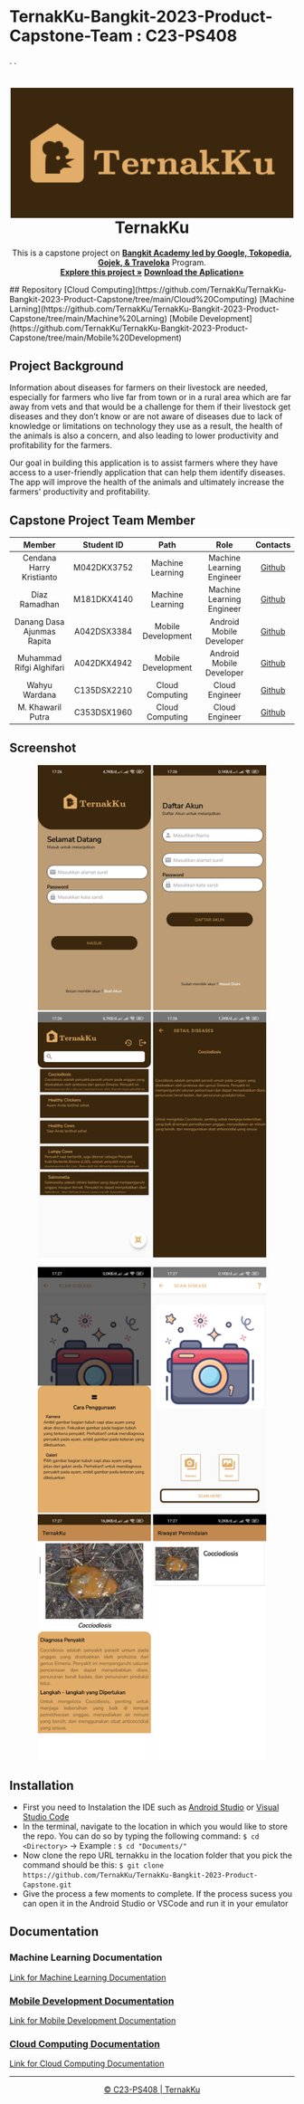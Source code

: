 # TernakKu-Bangkit-2023-Product-Capstone-Team : C23-PS408
.
.

<h1 align="center">
  <img align="center" src="Mobile Development/Image/Logo_TernakKu_1.png"  width="500"></img>
<br>
TernakKu
</h1>
  <p align="center">
  This is a capstone project on  <a href="https://grow.google/intl/id_id/bangkit/"><strong>Bangkit Academy led by Google, Tokopedia, Gojek, & Traveloka</strong></a>
   Program.
    <br />
    <a href="https://github.com/TernakKu/TernakKu-Bangkit-2023-Product-Capstone"><strong>Explore this project »</strong></a>    <a href="https://bit.ly/TernakKu"><strong>Download the Aplication»</strong></a>
    <br />
  </p>
## Repository
[Cloud Computing](https://github.com/TernakKu/TernakKu-Bangkit-2023-Product-Capstone/tree/main/Cloud%20Computing)
[Machine Larning](https://github.com/TernakKu/TernakKu-Bangkit-2023-Product-Capstone/tree/main/Machine%20Larning)
[Mobile Development](https://github.com/TernakKu/TernakKu-Bangkit-2023-Product-Capstone/tree/main/Mobile%20Development)


## Project Background
Information about diseases for farmers on their livestock are needed, especially for farmers who live far from town or in a rural area which are far away from vets and that would be a challenge for them if their livestock get diseases and they don’t know or are not aware of diseases due to lack of knowledge or limitations on technology they use as a result, the health of the animals is also a concern, and also leading to lower productivity and profitability for the farmers. 

Our goal in building this application is to assist farmers where they have access to a user-friendly application that can help them identify diseases. The app will improve the health of the animals and ultimately increase the farmers' productivity and profitability.

## Capstone Project Team Member

|            Member           | Student ID |        Path        |                    Role                    |                                                       Contacts                                                      |
| :-------------------------: | :--------: | :----------------: | :----------------------------------------: | :-----------------------------------------------------------------------------------------------------------------: |
|   Cendana Harry Kristianto  | M042DKX3752 |  Machine Learning  |Machine Learning Engineer |      [Github](https://github.com/chakristianto)  |
| Diaz Ramadhan| M181DKX4140 |  Machine Learning  |          Machine Learning Engineer         |   [Github](https://github.com/DiazJavuRmdhn)  |
| Danang Dasa Ajunmas Rapita| A042DSX3384 | Mobile Development |          Android Mobile Developer          |    [Github](https://github.com/danangdasa)  |
| Muhammad Rifgi Alghifari | A042DKX4942 | Mobile Development |          Android Mobile Developer          |    [Github](https://github.com/Rifgi18)   |
|     Wahyu Wardana     | C135DSX2210 |   Cloud Computing  |               Cloud Engineer              |         [Github](https://github.com/Wahyuwardana2)  |
| M. Khawaril Putra | C353DSX1960 |   Cloud Computing  |          Cloud Engineer        |  [Github](https://github.com/mkput) |


## Screenshot 

<p align="center">
  <img src="Screenshot/Login.jpg" width="200">
  <img src="Screenshot/Logout.jpg" width="200">
  <img src="Screenshot/Home.jpg" width="200">
  <img src="Screenshot/Detail.jpg" width="200">
</p>

<p align="center">
  <img src="Screenshot/Cara.jpg" width="200">
  <img src="Screenshot/Main Fitur.jpg" width="200">
  <img src="Screenshot/Hasil.jpg" width="200">
  <img src="Screenshot/History.jpg" width="200">
</p>


## Installation
* First you need to Instalation the IDE such as [Android Studio](https://developer.android.com/studio) or [Visual Studio Code](https://code.visualstudio.com/)
* In the terminal, navigate to the location in which you would like to store the repo. You can do so by typing the following command:
  `$ cd <Directory>` -> Example : `$ cd "Documents/"`
* Now clone the repo URL ternakku in the location folder that you pick the command should be this:
  `$ git clone https://github.com/TernakKu/TernakKu-Bangkit-2023-Product-Capstone.git`
* Give the process a few moments to complete. If the process sucess you can open it in the Android Studio or VSCode and run it in your emulator


## Documentation

### Machine Learning Documentation

<a href="https://github.com/TernakKu/TernakKu-Bangkit-2023-Product-Capstone/tree/main/Machine%20Larning">Link for Machine Learning Documentation

### Mobile Development Documentation
  
<a href="https://github.com/TernakKu/TernakKu-Bangkit-2023-Product-Capstone/tree/main/Mobile%20Development">Link for Mobile Development Documentation

### Cloud Computing Documentation

<a href="https://github.com/TernakKu/TernakKu-Bangkit-2023-Product-Capstone/tree/main/Cloud%20Computing">Link for Cloud Computing Documentation


---


<p align="center">
    <a href="https://github.com/TernakKu/TernakKu-Bangkit-2023-Product-Capstone/"> © C23-PS408 | TernakKu </a>
</p>

